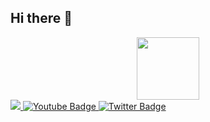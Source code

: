 ## Hi there 👋

<div id="header" align="center">
  <img src="" width="100"/>
</div>

<div id="badges">
  <a href="">
    <img src="https://img.shields.io/badge/-telegram-red?color=white&logo=telegram&logoColor=black"/>
  </a>
  <a href="your-youtube-URL">
    <img src="https://img.shields.io/badge/YouTube-red?style=for-the-badge&logo=youtube&logoColor=white" alt="Youtube Badge"/>
  </a>
  <a href="your-twitter-URL">
    <img src="https://img.shields.io/badge/Twitter-blue?style=for-the-badge&logo=twitter&logoColor=white" alt="Twitter Badge"/>
  </a>
</div>
